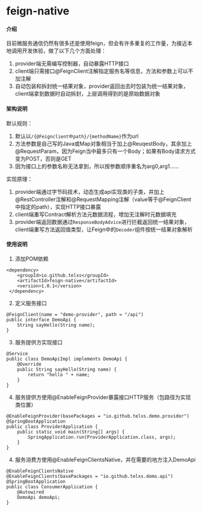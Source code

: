 # feign-native

#### 介绍
目前微服务通信仍然有很多还是使用feign，但会有许多重复的工作量，为接近本地调用开发体验，做了以下几个方面处理：
1.  provider端无需编写控制器，自动暴露HTTP接口
2.  client端只需接口@FeignClient注解指定服务名等信息，方法和参数上可以不加注解
3.  自动包装和拆封统一结果对象，provider返回出去时包装为统一结果对象，client端拿到数据时自动拆封，上层调用得到的是原始数据对象

#### 架构说明

默认规则：
1.  默认以`/{@Feignclient中path}/{methodName}`作为url
2.  方法参数是自己写的Java或Map对象相当于加上@ReuqestBody，其余加上@RequestParam，因为Feign当中最多只有一个Body；如果有Body请求方式变为POST，否则是GET
3.  因为接口上的参数名称无法拿到，所以按参数顺序重名为arg0,arg1……

实现原理：
1.  provider端通过字节码技术，动态生成api实现类的子类，并加上@RestController注解和@RequestMapping注解（value等于@FeignClient中指定的path），实现HTTP接口暴露
2.  client端重写Contract解析方法元数据流程，增加无注解时元数据填充
3.  provider端返回数据通过`ResponseBodyAdvice`进行拦截返回统一结果对象，client端重写方法返回值类型，让Feign中的`Decoder`组件按统一结果对象解析


#### 使用说明

1.  添加POM依赖
```
<dependency>
    <groupId>io.github.telxs</groupId>
    <artifactId>feign-native</artifactId>
    <version>1.0.1</version>
 </dependency>
```
2.  定义服务接口
```
@FeignClient(name = "demo-provider", path = "/api")
public interface DemoApi {
    String sayHello(String name);
}

```
3.  服务提供方实现接口
```
@Service
public class DemoApiImpl implements DemoApi {
    @Override
    public String sayHello(String name) {
        return "hello " + name;
    }
}
```
4.  服务提供方使用@EnableFeignProvider暴露接口HTTP服务（包路径为实现类位置）
```
@EnableFeignProvider(basePackages = "io.github.telxs.demo.provider")
@SpringBootApplication
public class ProviderApplication {
    public static void main(String[] args) {
        SpringApplication.run(ProviderApplication.class, args);
    }
}
```
4.  服务消费方使用@EnableFeignClientsNative，并在需要的地方注入DemoApi
```
@EnableFeignClientsNative
@EnableFeignClients(basePackages = "io.github.telxs.demo.api")
@SpringBootApplication
public class ConsumerApplication {
    @Autowired
    DemoApi demoApi;
}
```
